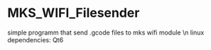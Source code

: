 # MKS_WIFI_Filesender
simple programm that send .gcode files to mks wifi module \n
linux dependencies:
Qt6

